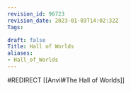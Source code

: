 ```yaml
---
revision_id: 96723
revision_date: 2023-01-03T14:02:32Z
Tags:

draft: false
Title: Hall of Worlds
aliases:
- Hall_of_Worlds
---
```

#REDIRECT [[Anvil#The Hall of Worlds]]